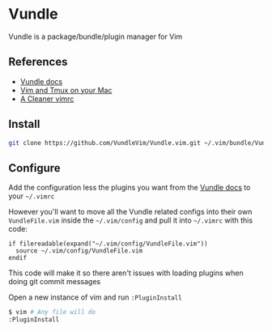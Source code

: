 Vundle
============================
Vundle is a package/bundle/plugin manager for Vim

References
-----------
* [Vundle docs](https://github.com/VundleVim/Vundle.vim)
* [Vim and Tmux on your Mac](http://fideloper.com/mac-vim-tmux)
* [A Cleaner vimrc](http://rkrdo.github.io/2015/03/01/a-cleaner-vimrc/)

Install
--------
```bash
git clone https://github.com/VundleVim/Vundle.vim.git ~/.vim/bundle/Vundle.vim
```

Configure
---------
Add the configuration less the plugins you want from the [Vundle docs](https://github.com/VundleVim/Vundle.vim) to your `~/.vimrc`

However you'll want to move all the Vundle related configs into their own `VundleFile.vim` inside the `~/.vim/config` and pull it into `~/.vimrc` with this code:  
```VimL
if filereadable(expand("~/.vim/config/VundleFile.vim")) 
  source ~/.vim/config/VundleFile.vim
endif
```
This code will make it so there aren't issues with loading plugins when doing git commit messages

Open a new instance of vim and run `:PluginInstall`
```bash
$ vim # Any file will do
:PluginInstall
```
